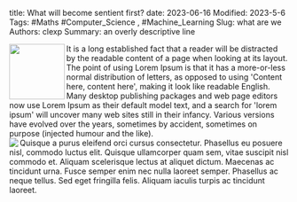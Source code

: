title: What will become sentient first?
date: 2023-06-16
Modified: 2023-5-6
Tags: #Maths #Computer_Science , #Machine_Learning 
Slug: what are we
Authors: clexp
Summary: an overly descriptive line

<img align="left" width="100" height="100" src=/images/Chris_pop_art.jpg>It is a long established fact that a reader will be distracted by the readable content of a page when looking at its layout. The point of using Lorem Ipsum is that it has a more-or-less normal distribution of letters, as opposed to using 'Content here, content here', making it look like readable English. Many desktop publishing packages and web page editors now use Lorem Ipsum as their default model text, and a search for 'lorem ipsum' will uncover many web sites still in their infancy. Various versions have evolved over the years, sometimes by accident, sometimes on purpose (injected humour and the like).
<br>
<img align="left"  src=/images/left_one.png>
Quisque a purus eleifend orci cursus consectetur. Phasellus eu posuere nisl, commodo luctus elit. Quisque ullamcorper quam sem, vitae suscipit nisl commodo et. Aliquam scelerisque lectus at aliquet dictum. Maecenas ac tincidunt urna. Fusce semper enim nec nulla laoreet semper. Phasellus ac neque tellus. Sed eget fringilla felis. Aliquam iaculis turpis ac tincidunt laoreet.